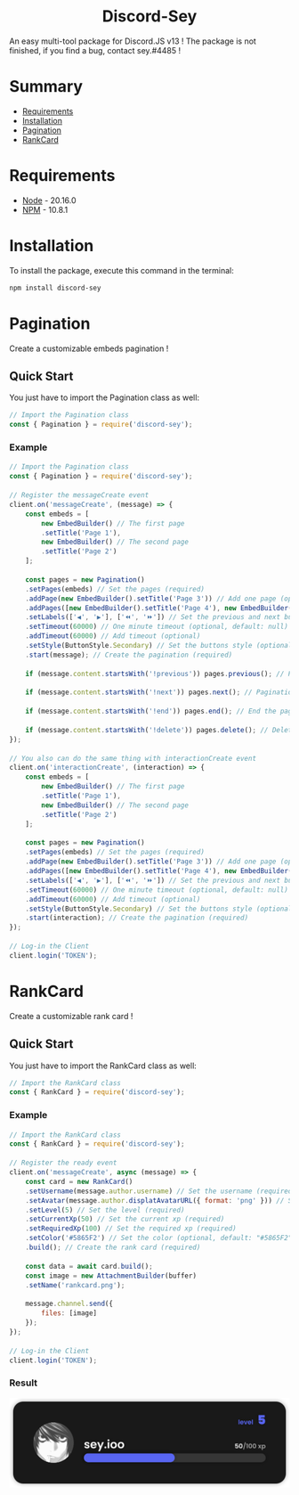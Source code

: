 <div align="center"><h1>Discord-Sey</h1></div>
An easy multi-tool package for Discord.JS v13 !
The package is not finished, if you find a bug, contact sey.#4485 !

# Summary
- [Requirements](#requirements)
- [Installation](#installation)
- [Pagination](#pagination)
- [RankCard](#rankcard)

# Requirements
- [Node](https://nodejs.org/en/) - 20.16.0
- [NPM](https://www.npmjs.com/) - 10.8.1

# Installation
To install the package, execute this command in the terminal:
```bash
npm install discord-sey
```

# Pagination
Create a customizable embeds pagination !

## Quick Start
You just have to import the Pagination class as well:
```js
// Import the Pagination class
const { Pagination } = require('discord-sey');
```

### Example
```js
// Import the Pagination class
const { Pagination } = require('discord-sey');

// Register the messageCreate event
client.on('messageCreate', (message) => {
    const embeds = [
        new EmbedBuilder() // The first page
        .setTitle('Page 1'),
        new EmbedBuilder() // The second page
        .setTitle('Page 2')
    ];
    
    const pages = new Pagination()
    .setPages(embeds) // Set the pages (required)
    .addPage(new EmbedBuilder().setTitle('Page 3')) // Add one page (optional)
    .addPages([new EmbedBuilder().setTitle('Page 4'), new EmbedBuilder().setTitle('Page 5')]) // Add more pages (optional)
    .setLabels(['◀️', '▶️'], ['⏪', '⏩']) // Set the previous and next buttons, second array is for first and last buttons, not required (optional, default: ['⬅️', '➡️'])
    .setTimeout(60000) // One minute timeout (optional, default: null)
    .addTimeout(60000) // Add timeout (optional)
    .setStyle(ButtonStyle.Secondary) // Set the buttons style (optional, default: "PRIMARY")
    .start(message); // Create the pagination (required)

    if (message.content.startsWith('!previous')) pages.previous(); // Pagination by commands (optional)

    if (message.content.startsWith('!next')) pages.next(); // Pagination by commands (optional)

    if (message.content.startsWith('!end')) pages.end(); // End the pagination (optional)

    if (message.content.startsWith('!delete')) pages.delete(); // Delete the pagination (optional)
});

// You also can do the same thing with interactionCreate event
client.on('interactionCreate', (interaction) => {
    const embeds = [
        new EmbedBuilder() // The first page
        .setTitle('Page 1'),
        new EmbedBuilder() // The second page
        .setTitle('Page 2')
    ];
    
    const pages = new Pagination()
    .setPages(embeds) // Set the pages (required)
    .addPage(new EmbedBuilder().setTitle('Page 3')) // Add one page (optional)
    .addPages([new EmbedBuilder().setTitle('Page 4'), new EmbedBuilder().setTitle('Page 5')]) // Add more pages (optional)
    .setLabels(['◀️', '▶️'], ['⏪', '⏩']) // Set the previous and next buttons, second array is for first and last buttons, not required (optional, default: ['⬅️', '➡️'])
    .setTimeout(60000) // One minute timeout (optional, default: null)
    .addTimeout(60000) // Add timeout (optional)
    .setStyle(ButtonStyle.Secondary) // Set the buttons style (optional, default: "PRIMARY")
    .start(interaction); // Create the pagination (required)
});

// Log-in the Client
client.login('TOKEN');
```

# RankCard
Create a customizable rank card !

## Quick Start
You just have to import the RankCard class as well:
```js
// Import the RankCard class
const { RankCard } = require('discord-sey');
```

### Example
```js
// Import the RankCard class
const { RankCard } = require('discord-sey');

// Register the ready event
client.on('messageCreate', async (message) => {
    const card = new RankCard()
    .setUsername(message.author.username) // Set the username (required)
    .setAvatar(message.author.displatAvatarURL({ format: 'png' })) // Set the avatar (required)
    .setLevel(5) // Set the level (required)
    .setCurrentXp(50) // Set the current xp (required)
    .setRequiredXp(100) // Set the required xp (required)
    .setColor('#5865F2') // Set the color (optional, default: "#5865F2")
    .build(); // Create the rank card (required)

    const data = await card.build();
    const image = new AttachmentBuilder(buffer)
    .setName('rankcard.png');

    message.channel.send({
        files: [image]
    });
});

// Log-in the Client
client.login('TOKEN');
```

### Result
![RankCard](./assets/images/RankCard.png)